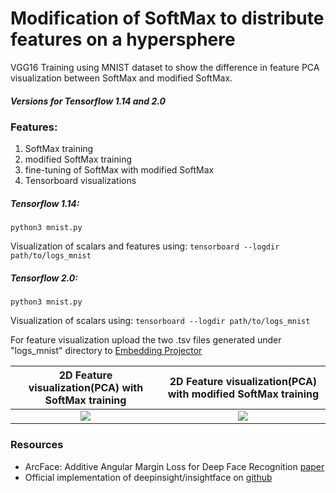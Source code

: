 # Modification of SoftMax to distribute features on a hypersphere #

VGG16 Training using MNIST dataset to show the difference in feature
PCA visualization between SoftMax and modified SoftMax.

##### Versions for Tensorflow 1.14 and 2.0 #####

### Features: ###
1. SoftMax training
2. modified SoftMax training
3. fine-tuning of SoftMax with modified SoftMax
4. Tensorboard visualizations

##### Tensorflow 1.14: #####
```
python3 mnist.py
```
Visualization of scalars and features using:
```tensorboard --logdir path/to/logs_mnist```
##### Tensorflow 2.0: #####
```
python3 mnist.py
```
Visualization of scalars using: 
```tensorboard --logdir path/to/logs_mnist```

For feature visualization upload the two .tsv files generated under "logs_mnist" directory to [Embedding Projector](https://projector.tensorflow.org/)

2D Feature visualization(PCA) with SoftMax training             |  2D Feature visualization(PCA) with modified SoftMax training
:-------------------------:|:-------------------------:
![](tmp/softmaximg1.png)  |  ![](tmp/Msoftmax.png)


### Resources ###

* ArcFace: Additive Angular Margin Loss for Deep Face Recognition [paper](https://arxiv.org/pdf/1801.07698.pdf)
* Official implementation of deepinsight/insightface on [github](https://github.com/deepinsight/insightface)
